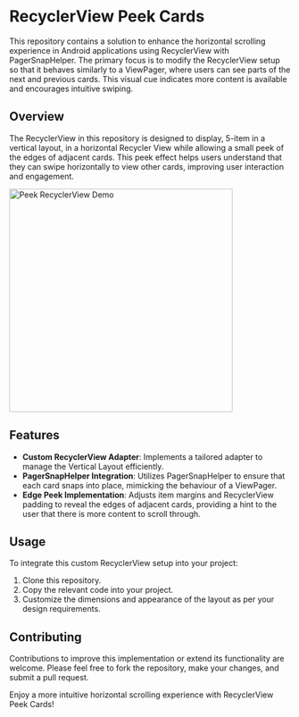 # RecyclerView Peek Cards

This repository contains a solution to enhance the horizontal scrolling experience in Android applications using RecyclerView with PagerSnapHelper. The primary focus is to modify the RecyclerView setup so that it behaves similarly to a ViewPager, where users can see parts of the next and previous cards. This visual cue indicates more content is available and encourages intuitive swiping.

## Overview

The RecyclerView in this repository is designed to display, 5-item in a vertical layout, in a horizontal Recycler View while allowing a small peek of the edges of adjacent cards. This peek effect helps users understand that they can swipe horizontally to view other cards, improving user interaction and engagement.

<img src="https://github.com/Jarvis-byte/Peek-RecyclerView-with-PagerSnapHelper/blob/main/WhatsApp%20Video%202024-04-30%20at%2011.59.47%20AM%20(1).gif" alt="Peek RecyclerView Demo" style="width: 400px; height: auto;">


## Features

- **Custom RecyclerView Adapter**: Implements a tailored adapter to manage the Vertical Layout efficiently.
- **PagerSnapHelper Integration**: Utilizes PagerSnapHelper to ensure that each card snaps into place, mimicking the behaviour of a ViewPager.
- **Edge Peek Implementation**: Adjusts item margins and RecyclerView padding to reveal the edges of adjacent cards, providing a hint to the user that there is more content to scroll through.

## Usage

To integrate this custom RecyclerView setup into your project:
1. Clone this repository.
2. Copy the relevant code into your project.
3. Customize the dimensions and appearance of the layout as per your design requirements.

## Contributing

Contributions to improve this implementation or extend its functionality are welcome. Please feel free to fork the repository, make your changes, and submit a pull request.


Enjoy a more intuitive horizontal scrolling experience with RecyclerView Peek Cards!
